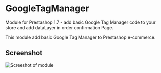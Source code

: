 # GoogleTagManager
Module for Prestashop 1.7 - add basic Google Tag Manager code to your store and add dataLayer in order confirmation Page.

This module add basic Google Tag Manager to Prestashop e-commerce. 

## Screenshot

![Screeshot of module]()
